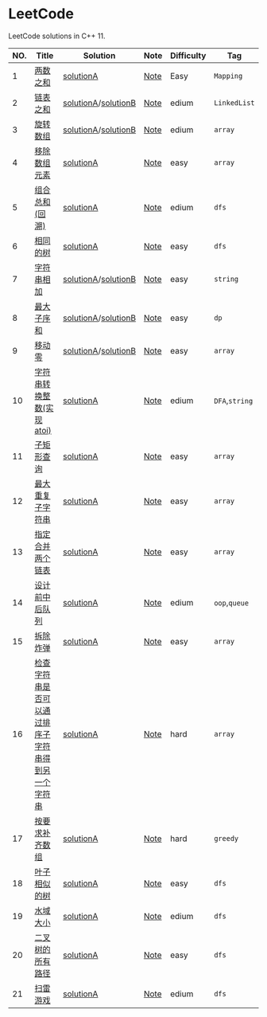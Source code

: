 LeetCode
========

LeetCode solutions in C++ 11.

|NO.|Title|Solution|Note|Difficulty|Tag|
|---|-----|--------|----|----------|---|
|1|[两数之和](https://leetcode.com/problems/two-sum)|[solutionA](https://github.com/fang0jun/myLeetCode/blob/master/001.Two_Sum/solution.cpp) |[Note](https://github.com/fang0jun/myLeetCode/tree/master/001.Two_Sum)|Easy|`Mapping`|
|2|[链表之和](https://github.com/fang0jun/myLeetCode/blob/master/002.%E4%B8%A4%E9%93%BE%E8%A1%A8%E4%B9%8B%E5%92%8C)|[solutionA](https://github.com/fang0jun/myLeetCode/blob/master/002.%E4%B8%A4%E9%93%BE%E8%A1%A8%E4%B9%8B%E5%92%8C/solution1.cpp)/[solutionB](https://github.com/fang0jun/myLeetCode/blob/master/002.%E4%B8%A4%E9%93%BE%E8%A1%A8%E4%B9%8B%E5%92%8C/solution1.cpp) |[Note](https://github.com/fang0jun/myLeetCode/blob/master/002.%E4%B8%A4%E9%93%BE%E8%A1%A8%E4%B9%8B%E5%92%8C)|edium|`LinkedList`|
|3|[旋转数组](https://github.com/fang0jun/myLeetCode/tree/master/003.%E6%97%8B%E8%BD%AC%E6%95%B0%E7%BB%84)|[solutionA](https://github.com/fang0jun/myLeetCode/blob/master/003.%E6%97%8B%E8%BD%AC%E6%95%B0%E7%BB%84/solutionA.cpp)/[solutionB](https://github.com/fang0jun/myLeetCode/blob/master/003.%E6%97%8B%E8%BD%AC%E6%95%B0%E7%BB%84/solutionB.cpp) |[Note](https://github.com/fang0jun/myLeetCode/tree/master/003.%E6%97%8B%E8%BD%AC%E6%95%B0%E7%BB%84)|edium|`array`|
|4|[移除数组元素](https://github.com/fang0jun/myLeetCode/tree/master/004.%E7%A7%BB%E9%99%A4%E6%95%B0%E7%BB%84%E5%85%83%E7%B4%A0)|[solutionA](https://github.com/fang0jun/myLeetCode/blob/master/004.%E7%A7%BB%E9%99%A4%E6%95%B0%E7%BB%84%E5%85%83%E7%B4%A0/solutionA.md)|[Note](https://github.com/fang0jun/myLeetCode/tree/master/004.%E7%A7%BB%E9%99%A4%E6%95%B0%E7%BB%84%E5%85%83%E7%B4%A0)|easy|`array`|
|5|[组合总和(回溯)](https://github.com/fang0jun/myLeetCode/tree/master/005.%E7%BB%84%E5%90%88%E6%80%BB%E5%92%8C%EF%BC%88%E5%9B%9E%E6%BA%AF%EF%BC%89)|[solutionA](https://github.com/fang0jun/myLeetCode/blob/master/005.%E7%BB%84%E5%90%88%E6%80%BB%E5%92%8C%EF%BC%88%E5%9B%9E%E6%BA%AF%EF%BC%89/solutionA.cpp)|[Note](https://github.com/fang0jun/myLeetCode/blob/master/005.%E7%BB%84%E5%90%88%E6%80%BB%E5%92%8C%EF%BC%88%E5%9B%9E%E6%BA%AF%EF%BC%89/README.md)|edium|`dfs`|
|6|[相同的树](https://github.com/fang0jun/myLeetCode/tree/master/006.%E7%9B%B8%E5%90%8C%E7%9A%84%E6%A0%91)|[solutionA](https://github.com/fang0jun/myLeetCode/blob/master/006.%E7%9B%B8%E5%90%8C%E7%9A%84%E6%A0%91/solutionA.cpp)|[Note](https://github.com/fang0jun/myLeetCode/tree/master/006.%E7%9B%B8%E5%90%8C%E7%9A%84%E6%A0%91/README.md)|easy|`dfs`|
|7|[字符串相加](https://github.com/fang0jun/myLeetCode/tree/master/007.%E5%AD%97%E7%AC%A6%E4%B8%B2%E7%9B%B8%E5%8A%A0)|[solutionA](https://github.com/fang0jun/myLeetCode/blob/master/007.%E5%AD%97%E7%AC%A6%E4%B8%B2%E7%9B%B8%E5%8A%A0/solutionA.cpp)/[solutionB](https://github.com/fang0jun/myLeetCode/blob/master/007.%E5%AD%97%E7%AC%A6%E4%B8%B2%E7%9B%B8%E5%8A%A0/solutionB.cpp)|[Note](https://github.com/fang0jun/myLeetCode/blob/master/007.%E5%AD%97%E7%AC%A6%E4%B8%B2%E7%9B%B8%E5%8A%A0/README.md)|easy|`string`|
|8|[最大子序和](https://github.com/fang0jun/myLeetCode/tree/master/008.%E6%9C%80%E5%A4%A7%E5%AD%90%E5%BA%8F%E5%92%8C)|[solutionA](https://github.com/fang0jun/myLeetCode/tree/master/008.%E6%9C%80%E5%A4%A7%E5%AD%90%E5%BA%8F%E5%92%8C/solutionA.cpp)/[solutionB](https://github.com/fang0jun/myLeetCode/tree/master/008.%E6%9C%80%E5%A4%A7%E5%AD%90%E5%BA%8F%E5%92%8C/solutionB.cpp)|[Note](https://github.com/fang0jun/myLeetCode/tree/master/008.%E6%9C%80%E5%A4%A7%E5%AD%90%E5%BA%8F%E5%92%8C/README.md)|easy|`dp`|
|9|[移动零](https://github.com/fang0jun/myLeetCode/edit/master/009.%E7%A7%BB%E5%8A%A8%E9%9B%B6)|[solutionA](https://github.com/fang0jun/myLeetCode/edit/master/009.%E7%A7%BB%E5%8A%A8%E9%9B%B6/solutionA.cpp)/[solutionB](https://github.com/fang0jun/myLeetCode/edit/master/009.%E7%A7%BB%E5%8A%A8%E9%9B%B6/solutionB.cpp)|[Note](https://github.com/fang0jun/myLeetCode/edit/master/009.%E7%A7%BB%E5%8A%A8%E9%9B%B6/README.md)|easy|`array`|
|10|[字符串转换整数(实现atoi)](https://github.com/fang0jun/myLeetCode/tree/master/010.%E5%AD%97%E7%AC%A6%E4%B8%B2%E8%BD%AC%E6%8D%A2%E6%95%B4%E6%95%B0(%E5%AE%9E%E7%8E%B0atoi))|[solutionA](https://github.com/fang0jun/myLeetCode/tree/master/010.%E5%AD%97%E7%AC%A6%E4%B8%B2%E8%BD%AC%E6%8D%A2%E6%95%B4%E6%95%B0(%E5%AE%9E%E7%8E%B0atoi)/solutionA.cpp)|[Note](https://github.com/fang0jun/myLeetCode/tree/master/010.%E5%AD%97%E7%AC%A6%E4%B8%B2%E8%BD%AC%E6%8D%A2%E6%95%B4%E6%95%B0(%E5%AE%9E%E7%8E%B0atoi)/README.md)|edium|`DFA`,`string`|
|11|[子矩形查询](https://github.com/fang0jun/myLeetCode/tree/master/011.%E5%AD%90%E7%9F%A9%E5%BD%A2%E6%9F%A5%E8%AF%A2)|[solutionA](https://github.com/fang0jun/myLeetCode/tree/master/011.%E5%AD%90%E7%9F%A9%E5%BD%A2%E6%9F%A5%E8%AF%A2/solutionA.cpp)|[Note](https://github.com/fang0jun/myLeetCode/tree/master/011.%E5%AD%90%E7%9F%A9%E5%BD%A2%E6%9F%A5%E8%AF%A2/README.md)|easy|`array`|
|12|[最大重复子字符串](https://github.com/fang0jun/myLeetCode/tree/master/012.%E6%9C%80%E5%A4%A7%E9%87%8D%E5%A4%8D%E5%AD%90%E5%AD%97%E7%AC%A6%E4%B8%B2)|[solutionA](https://github.com/fang0jun/myLeetCode/tree/master/012.%E6%9C%80%E5%A4%A7%E9%87%8D%E5%A4%8D%E5%AD%90%E5%AD%97%E7%AC%A6%E4%B8%B2/solutionA.cpp)|[Note](https://github.com/fang0jun/myLeetCode/tree/master/012.%E6%9C%80%E5%A4%A7%E9%87%8D%E5%A4%8D%E5%AD%90%E5%AD%97%E7%AC%A6%E4%B8%B2/README.md)|easy|`array`|
|13|[指定合并两个链表](https://github.com/fang0jun/myLeetCode/tree/master/013.%E6%8C%87%E5%AE%9A%E5%90%88%E5%B9%B6%E4%B8%A4%E4%B8%AA%E9%93%BE%E8%A1%A8)|[solutionA](https://github.com/fang0jun/myLeetCode/tree/master/013.%E6%8C%87%E5%AE%9A%E5%90%88%E5%B9%B6%E4%B8%A4%E4%B8%AA%E9%93%BE%E8%A1%A8/solutionA.cpp)|[Note](https://github.com/fang0jun/myLeetCode/tree/master/013.%E6%8C%87%E5%AE%9A%E5%90%88%E5%B9%B6%E4%B8%A4%E4%B8%AA%E9%93%BE%E8%A1%A8/README.md)|easy|`array`|
|14|[设计前中后队列](https://github.com/fang0jun/myLeetCode/tree/master/014.%E8%AE%BE%E8%AE%A1%E5%89%8D%E4%B8%AD%E5%90%8E%E9%98%9F%E5%88%97)|[solutionA](https://github.com/fang0jun/myLeetCode/tree/master/014.%E8%AE%BE%E8%AE%A1%E5%89%8D%E4%B8%AD%E5%90%8E%E9%98%9F%E5%88%97/solutionA.cpp)|[Note](https://github.com/fang0jun/myLeetCode/tree/master/014.%E8%AE%BE%E8%AE%A1%E5%89%8D%E4%B8%AD%E5%90%8E%E9%98%9F%E5%88%97/README.md)|edium|`oop`,`queue`|
|15|[拆除炸弹](https://github.com/fang0jun/myLeetCode/tree/master/015.%E6%8B%86%E9%99%A4%E7%82%B8%E5%BC%B9)|[solutionA](https://github.com/fang0jun/myLeetCode/tree/master/015.%E6%8B%86%E9%99%A4%E7%82%B8%E5%BC%B9/solutionA.cpp)|[Note](https://github.com/fang0jun/myLeetCode/tree/master/015.%E6%8B%86%E9%99%A4%E7%82%B8%E5%BC%B9/README.md)|easy|`array`|
|16|[检查字符串是否可以通过排序子字符串得到另一个字符串](https://github.com/fang0jun/myLeetCode/tree/master/016.%E6%A3%80%E6%9F%A5%E5%AD%97%E7%AC%A6%E4%B8%B2%E6%98%AF%E5%90%A6%E5%8F%AF%E4%BB%A5%E9%80%9A%E8%BF%87%E6%8E%92%E5%BA%8F%E5%AD%90%E5%AD%97%E7%AC%A6%E4%B8%B2%E5%BE%97%E5%88%B0%E5%8F%A6%E4%B8%80%E4%B8%AA%E5%AD%97%E7%AC%A6%E4%B8%B2)|[solutionA](https://github.com/fang0jun/myLeetCode/tree/master/016.%E6%A3%80%E6%9F%A5%E5%AD%97%E7%AC%A6%E4%B8%B2%E6%98%AF%E5%90%A6%E5%8F%AF%E4%BB%A5%E9%80%9A%E8%BF%87%E6%8E%92%E5%BA%8F%E5%AD%90%E5%AD%97%E7%AC%A6%E4%B8%B2%E5%BE%97%E5%88%B0%E5%8F%A6%E4%B8%80%E4%B8%AA%E5%AD%97%E7%AC%A6%E4%B8%B2/solutionA.cpp)|[Note](https://github.com/fang0jun/myLeetCode/tree/master/016.%E6%A3%80%E6%9F%A5%E5%AD%97%E7%AC%A6%E4%B8%B2%E6%98%AF%E5%90%A6%E5%8F%AF%E4%BB%A5%E9%80%9A%E8%BF%87%E6%8E%92%E5%BA%8F%E5%AD%90%E5%AD%97%E7%AC%A6%E4%B8%B2%E5%BE%97%E5%88%B0%E5%8F%A6%E4%B8%80%E4%B8%AA%E5%AD%97%E7%AC%A6%E4%B8%B2/README.md)|hard|`array`|
|17|[按要求补齐数组](https://github.com/fang0jun/myLeetCode/tree/master/017.%E6%8C%89%E8%A6%81%E6%B1%82%E8%A1%A5%E9%BD%90%E6%95%B0%E7%BB%84)|[solutionA](https://github.com/fang0jun/myLeetCode/tree/master/017.%E6%8C%89%E8%A6%81%E6%B1%82%E8%A1%A5%E9%BD%90%E6%95%B0%E7%BB%84/solutionA.cpp)|[Note](https://github.com/fang0jun/myLeetCode/tree/master/017.%E6%8C%89%E8%A6%81%E6%B1%82%E8%A1%A5%E9%BD%90%E6%95%B0%E7%BB%84/README.md)|hard|`greedy`|
|18|[叶子相似的树](https://github.com/fang0jun/myLeetCode/tree/master/018.%E5%8F%B6%E5%AD%90%E7%9B%B8%E4%BC%BC%E7%9A%84%E6%A0%91)|[solutionA](https://github.com/fang0jun/myLeetCode/tree/master/018.%E5%8F%B6%E5%AD%90%E7%9B%B8%E4%BC%BC%E7%9A%84%E6%A0%91/solutionA.cpp)|[Note](https://github.com/fang0jun/myLeetCode/tree/master/018.%E5%8F%B6%E5%AD%90%E7%9B%B8%E4%BC%BC%E7%9A%84%E6%A0%91/README.md)|easy|`dfs`|
|19|[水域大小](https://github.com/fang0jun/myLeetCode/tree/master/019.%E6%B0%B4%E5%9F%9F%E5%A4%A7%E5%B0%8F)|[solutionA](https://github.com/fang0jun/myLeetCode/tree/master/019.%E6%B0%B4%E5%9F%9F%E5%A4%A7%E5%B0%8F/solutionA.cpp)|[Note](https://github.com/fang0jun/myLeetCode/tree/master/019.%E6%B0%B4%E5%9F%9F%E5%A4%A7%E5%B0%8F/README.md)|edium|`dfs`|
|20|[二叉树的所有路径](https://github.com/fang0jun/myLeetCode/tree/master/020.%E4%BA%8C%E5%8F%89%E6%A0%91%E7%9A%84%E6%89%80%E6%9C%89%E8%B7%AF%E5%BE%84)|[solutionA](https://github.com/fang0jun/myLeetCode/tree/master/020.%E4%BA%8C%E5%8F%89%E6%A0%91%E7%9A%84%E6%89%80%E6%9C%89%E8%B7%AF%E5%BE%84/solutionA.cpp)|[Note](https://github.com/fang0jun/myLeetCode/tree/master/020.%E4%BA%8C%E5%8F%89%E6%A0%91%E7%9A%84%E6%89%80%E6%9C%89%E8%B7%AF%E5%BE%84/README.md)|easy|`dfs`|
|21|[扫雷游戏](https://github.com/fang0jun/myLeetCode/tree/master/021.%E6%89%AB%E9%9B%B7%E6%B8%B8%E6%88%8F)|[solutionA](https://github.com/fang0jun/myLeetCode/tree/master/021.%E6%89%AB%E9%9B%B7%E6%B8%B8%E6%88%8F/solutionA.cpp)|[Note](https://github.com/fang0jun/myLeetCode/tree/master/021.%E6%89%AB%E9%9B%B7%E6%B8%B8%E6%88%8F/README.md)|edium|`dfs`|

